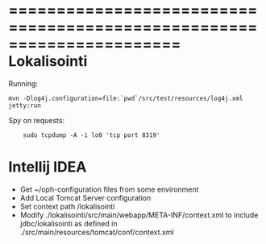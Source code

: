 ======================================================================
Lokalisointi
======================================================================

Running:

	mvn -Dlog4j.configuration=file:`pwd`/src/test/resources/log4j.xml jetty:run

Spy on requests:

        sudo tcpdump -A -i lo0 'tcp port 8319'

# Intellij IDEA

* Get ~/oph-configuration files from some environment
* Add Local Tomcat Server configuration
* Set context path /lokalisointi
* Modify ./lokalisointi/src/main/webapp/META-INF/context.xml to include jdbc/lokalisointi as defined in ./src/main/resources/tomcat/conf/context.xml
